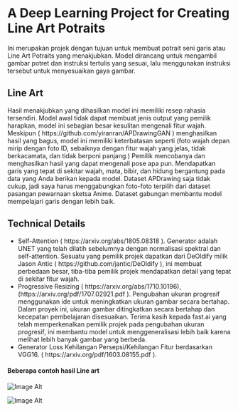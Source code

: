 # A Deep Learning Project for Creating Line Art Potraits

<p>Ini merupakan projek dengan tujuan untuk membuat potrait seni garis atau Line Art Potraits yang menakjubkan. Model dirancang untuk mengambil gambar potret dan instruksi tertulis yang sesuai, lalu menggunakan instruksi tersebut untuk menyesuaikan gaya gambar. </p>

<h2>Line Art</h2>
<p>Hasil menakjubkan yang dihasilkan model ini memiliki resep rahasia tersendiri. Model awal tidak dapat membuat jenis output yang pemilik harapkan, model ini sebagian besar kesulitan mengenali fitur wajah. Meskipun ( https://github.com/yiranran/APDrawingGAN ) menghasilkan hasil yang bagus, model ini memiliki keterbatasan seperti (foto wajah depan mirip dengan foto ID, sebaiknya dengan fitur wajah yang jelas, tidak berkacamata, dan tidak berponi panjang.) Pemilik mencobanya dan menghasilkan hasil yang dapat mengenali pose apa pun. Mendapatkan garis yang tepat di sekitar wajah, mata, bibir, dan hidung bergantung pada data yang Anda berikan kepada model. Dataset APDrawing saja tidak cukup, jadi saya harus menggabungkan foto-foto terpilih dari dataset pasangan pewarnaan sketsa Anime. Dataset gabungan membantu model mempelajari garis dengan lebih baik.</p>

<h2>Technical Details</h2>
<ul>
  <li>Self-Attention ( https://arxiv.org/abs/1805.08318 ). Generator adalah UNET yang telah dilatih sebelumnya dengan normalisasi spektral dan self-attention. Sesuatu yang pemilik projek dapatkan dari DeOldify milik Jason Antic ( https://github.com/jantic/DeOldify ), ini membuat perbedaan besar, tiba-tiba pemilik projek mendapatkan detail yang tepat di sekitar fitur wajah.</li>
  <li>Progressive Resizing ( https://arxiv.org/abs/1710.10196),(https://arxiv.org/pdf/1707.02921.pdf ). Pengubahan ukuran progresif menggunakan ide untuk meningkatkan ukuran gambar secara bertahap. Dalam proyek ini, ukuran gambar ditingkatkan secara bertahap dan kecepatan pembelajaran disesuaikan. Terima kasih kepada fast.ai yang telah memperkenalkan pemilik projek pada pengubahan ukuran progresif, ini membantu model untuk menggeneralisasi lebih baik karena melihat lebih banyak gambar yang berbeda.</li>
  <li>Generator Loss Kehilangan Persepsi/Kehilangan Fitur berdasarkan VGG16. ( https://arxiv.org/pdf/1603.08155.pdf ).</li>
</ul>

<h4>Beberapa contoh hasil Line art</h4>

![Image Alt](https://github.com/Zulfiari2024/Zulfiari2024/blob/d61332caaba32fa020d74d6e55923add6b426a9e/foto%20model.jpeg)

![Image Alt](https://github.com/Zulfiari2024/Zulfiari2024/blob/d61332caaba32fa020d74d6e55923add6b426a9e/Foto%20movie.jpeg)



